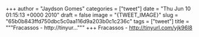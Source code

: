 
+++
author = "Jaydson Gomes"
categories = ["tweet"]
date = "Thu Jun 10 01:15:13 +0000 2010"
draft = false
image = "{TWEET_IMAGE}"
slug = "65b0b843ffd750dbc5c0aa116d9a203b0c1c236c"
tags = ["tweet"]
title = """Fracassos - http://tinyur..."""
+++
Fracassos - http://tinyurl.com/yjk96l8
